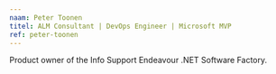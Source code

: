 ```yaml
---
naam: Peter Toonen
titel: ALM Consultant | DevOps Engineer | Microsoft MVP
ref: peter-toonen
---
```

Product owner of the Info Support Endeavour .NET Software Factory.